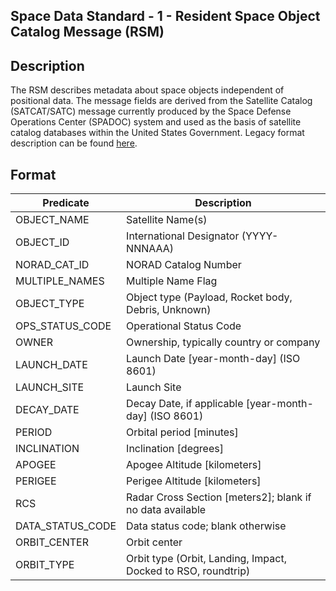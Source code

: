 <h2>Space Data Standard - 1 - Resident Space Object Catalog Message (RSM)</h2>


<h2> Description </h2>

The RSM describes metadata about space objects independent of positional data. The message fields are derived from the Satellite Catalog (SATCAT/SATC) message currently produced by the Space Defense Operations Center (SPADOC) system and used as the basis of satellite catalog databases within the United States Government.  Legacy format description can be found <a href="https://github.com/DigitalArsenal/spacedatastandards.org/tree/master/survey/legacy-messages/satcat#readme">here</a>.

<h2> Format </h2>
<table>
<thead>
<tr>
<th>Predicate</th>
<th>Description</th>
</tr>
</thead>
<tbody>
<tr>
<td>OBJECT_NAME</td>
<td>Satellite Name(s)</td>
</tr>
<tr>
<td>OBJECT_ID</td>
<td>International Designator (YYYY-NNNAAA)</td>
</tr>
<tr>
<td>NORAD_CAT_ID</td>
<td>NORAD Catalog Number</td>
</tr>
<tr>
<td>MULTIPLE_NAMES</td>
<td>Multiple Name Flag</td>
</tr>
<tr>
<td>OBJECT_TYPE</td>
<td>Object type (Payload, Rocket body, Debris, Unknown)</td>
</tr>
<tr>
<td>OPS_STATUS_CODE</td>
<td>Operational Status Code</td>
</tr>
<tr>
<td>OWNER</td>
<td>Ownership, typically country or company</td>
</tr>
<tr>
<td>LAUNCH_DATE</td>
<td>Launch Date [year-month-day] (ISO 8601)</td>
</tr>
<tr>
<td>LAUNCH_SITE</td>
<td>Launch Site</td>
</tr>
<tr>
<td>DECAY_DATE</td>
<td>Decay Date, if applicable [year-month-day] (ISO 8601)</td>
</tr>
<tr>
<td>PERIOD</td>
<td>Orbital period [minutes]</td>
</tr>
<tr>
<td>INCLINATION</td>
<td>Inclination [degrees]</td>
</tr>
<tr>
<td>APOGEE</td>
<td>Apogee Altitude [kilometers]</td>
</tr>
<tr>
<td>PERIGEE</td>
<td>Perigee Altitude [kilometers]</td>
</tr>
<tr>
<td>RCS</td>
<td>Radar Cross Section [meters2]; blank if no data available</td>
</tr>
<tr>
<td>DATA_STATUS_CODE</td>
<td>Data status code; blank otherwise</td>
</tr>
<tr>
<td>ORBIT_CENTER</td>
<td>Orbit center</td>
</tr>
<tr>
<td>ORBIT_TYPE</td>
<td>Orbit type (Orbit, Landing, Impact, Docked to RSO, roundtrip)</td>
</tr>
</tbody>
</table>

